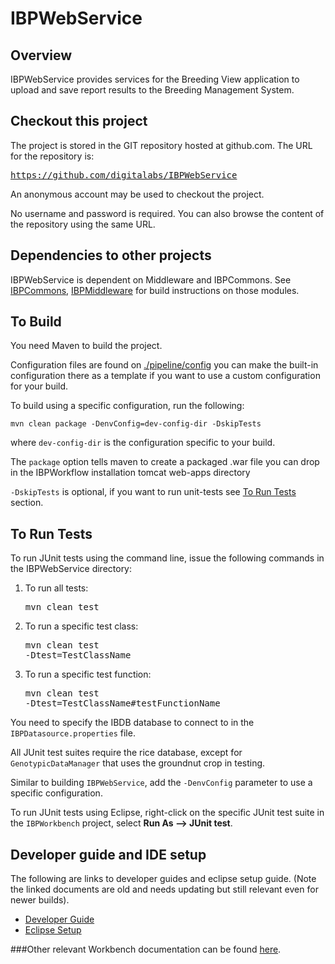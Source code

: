 IBPWebService
============

Overview
----------
IBPWebService provides services for the Breeding View application to upload and save report results to the Breeding Management System. 


Checkout this project
-----------------------
The project is stored in the GIT repository hosted at github.com.  The URL for the repository is: 
[<pre>https://github.com/digitalabs/IBPWebService</pre>][workbench_git_link]
An anonymous account may be used to checkout the project.  

No username and password is required.  You can also browse the content of the repository using the same URL.  

Dependencies to other projects
-------------------------------

IBPWebService is dependent on Middleware and IBPCommons. See [IBPCommons][ibpcommons_git_link], [IBPMiddleware][ibpmiddleware_git_link] for build instructions on those modules.

To Build
----------
You need Maven to build the project.

Configuration files are found on [./pipeline/config][configuration_link] you can make the built-in configuration there as a template if you want to use a custom configuration for your build.

To build using a specific configuration, run the following:

	mvn clean package -DenvConfig=dev-config-dir -DskipTests  
 
where `dev-config-dir` is the configuration specific to your build.

The `package` option tells maven to create a packaged .war file you can drop in the IBPWorkflow installation tomcat web-apps directory 

`-DskipTests` is optional, if you want to run unit-tests see [To Run Tests](#to-run-tests) section.

To Run Tests
--------------
To run JUnit tests using the command line, issue the following commands in the IBPWebService directory:

1. To run all tests: <pre>mvn clean test</pre>
2. To run a specific test class: <pre>mvn clean test -Dtest=TestClassName</pre>
3. To run a specific test function: <pre>mvn clean test -Dtest=TestClassName#testFunctionName</pre>

You need to specify the IBDB database to connect to in the `IBPDatasource.properties` file. 

All JUnit test suites require the rice database, except for `GenotypicDataManager` that uses the groundnut crop in testing.

Similar to building `IBPWebService`, add the `-DenvConfig` parameter to use a specific configuration.

To run JUnit tests using Eclipse, right-click on the specific JUnit test suite in the `IBPWorkbench` project, select __Run As --> JUnit test__.

Developer guide and IDE setup
-------------------
The following are links to developer guides and eclipse setup guide. (Note the linked documents are old and needs updating but still relevant even for newer builds).

- [Developer Guide][dev_guide_link]
- [Eclipse Setup][dev_eclipse_link]

###Other relevant Workbench documentation can be found [here][workbench_conf_link].

[ibpcommons_git_link]: https://github.com/digitalabs/IBPCommons
[ibpmiddleware_git_link]: https://github.com/digitalabs/IBPMiddleware
[workbench_git_link]: https://github.com/digitalabs/IBPWorkbench
[configuration_link]: https://github.com/digitalabs/IBPWorkbench/tree/master/pipeline/config
[dev_guide_link]: http://confluence.efficio.us.com/x/FYAt
[dev_eclipse_link]: http://confluence.efficio.us.com/x/1IA2
[workbench_conf_link]: http://confluence.efficio.us.com/x/LIAt
